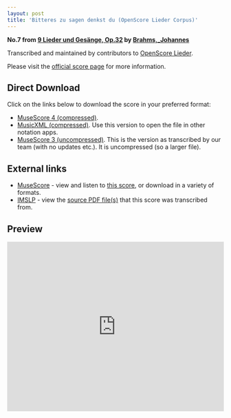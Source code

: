 ```yaml
---
layout: post
title: 'Bitteres zu sagen denkst du (OpenScore Lieder Corpus)'
---
```


__No.7 from [9 Lieder und Gesänge, Op.32](https://fourscoreandmore.org/openscore/lieder/Brahms%2C_Johannes/9_Lieder_und_Ges%C3%A4nge%2C_Op.32/) by [Brahms,_Johannes](https://fourscoreandmore.org/openscore/lieder/Brahms%2C_Johannes)__

Transcribed and maintained by contributors to [OpenScore Lieder].

Please visit the [official score page] for more information.

[official score page]: https://musescore.com/openscore-lieder-corpus/scores/5033089
[OpenScore Lieder]: https://musescore.com/openscore-lieder-corpus

## Direct Download

Click on the links below to download the score in your preferred format:
- [MuseScore 4 (compressed)](https://fourscoreandmore.org/openscore/lieder/Brahms%2C_Johannes/9_Lieder_und_Ges%C3%A4nge%2C_Op.32/7_Bitteres_zu_sagen_denkst_du.mscz).
- [MusicXML (compressed)](https://fourscoreandmore.org/openscore/lieder/Brahms%2C_Johannes/9_Lieder_und_Ges%C3%A4nge%2C_Op.32/7_Bitteres_zu_sagen_denkst_du.mxl). Use this version to open the file in other notation apps.
- [MuseScore 3 (uncompressed)](https://raw.githubusercontent.com/OpenScore/Lieder/refs/heads/main/scores/Brahms%2C_Johannes/9_Lieder_und_Ges%C3%A4nge%2C_Op.32/7_Bitteres_zu_sagen_denkst_du/lc5033089.mscx). This is the version as transcribed by our team (with no updates etc.). It is uncompressed (so a larger file).

## External links

- [MuseScore] - view and listen to [this score][MuseScore], or download in a variety of formats.
- [IMSLP] - view the [source PDF file(s)][IMSLP] that this score was transcribed from.

[MuseScore]: https://musescore.com/score/5033089
[IMSLP]: https://imslp.org/wiki/Special:ReverseLookup/97708

## Preview

<iframe width="100%" height="394" src="https://musescore.com/openscore-lieder-corpus/scores/5033089/embed" frameborder="0" allowfullscreen allow="autoplay; fullscreen"></iframe>
